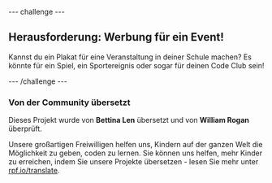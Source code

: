 --- challenge ---

## Herausforderung: Werbung für ein Event!

Kannst du ein Plakat für eine Veranstaltung in deiner Schule machen? Es könnte für ein Spiel, ein Sportereignis oder sogar für deinen Code Club sein!

--- /challenge ---

### Von der Community übersetzt 

Dieses Projekt wurde von **Bettina Len** übersetzt und von **William Rogan** überprüft. 

Unsere großartigen Freiwilligen helfen uns, Kindern auf der ganzen Welt die Möglichkeit zu geben, coden zu lernen. Sie können uns helfen, mehr Kinder zu erreichen, indem Sie unsere Projekte übersetzen - lesen Sie mehr unter [rpf.io/translate](https://rpf.io/translate).